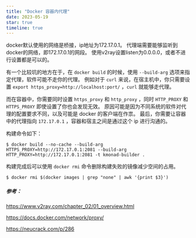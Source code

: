 ```yaml
---
title: "Docker 容器内代理"
date: 2023-05-19
star: true
timeline: true
---
```



docker默认使用的网络是桥接，ip地址为172.17.0.1。
代理端需要能够监听到docker的网络，即172.17.0.1的网段。
使用v2ray设置listen为0.0.0.0，或者不进行设置都是可以的。

有一个比较坑的地方在于，在 `docker build` 的时候，使用 `--build-arg` 选项来指定代理，软件可能不走你的代理。
例如对于 `curl` 来说，在宿主机中，你只需要设置 `export https_proxy=http://localhost:port/` ，`curl` 就能够走代理。

而在容器中，你需要同时设置 `https_proxy` 和 `http_proxy` ，同时 `HTTP_PROXY` 和 `HTTPS_PROXY` 即使设置了你也会发现无效。
原因可能是因为不同系统的软件对代理的配置要求不同，以及可能是 docker 的客户端在作祟。
最后，你需要让容器中的代理指向 `172.17.0.1` ，容器和宿主之间是通过这个 ip 进行沟通的。

构建命令如下：
```
$ docker build --no-cache --build-arg HTTPS_PROXY=http://172.17.0.1:2081 --build-arg HTTP_PROXY=http://172.17.0.1:2081 -t kmonad-builder .
```

构建完成后可以使用 `docker rmi` 命令删除构建失败的镜像减少空间的占用。
```
$ docker rmi $(docker images | grep "none" | awk '{print $3}')
```





##### 参考：

<https://www.v2ray.com/chapter_02/01_overview.html>

<https://docs.docker.com/network/proxy/>

<https://neucrack.com/p/286>
